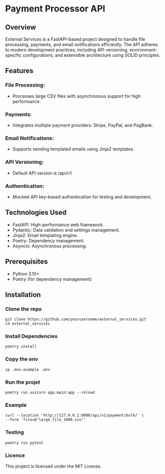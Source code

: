 # Payment Processor API

## Overview

External Services is a FastAPI-based project designed to handle file processing, payments, and email notifications efficiently. The API adheres to modern development practices, including API versioning, environment-specific configurations, and extensible architecture using SOLID principles.

## Features 
### File Processing:
- Processes large CSV files with asynchronous support for high performance.
### Payments:
- Integrates multiple payment providers: Stripe, PayPal, and PagBank.
### Email Notifications:
- Supports sending templated emails using Jinja2 templates.
### API Versioning:
- Default API version is /api/v1.
### Authentication:
- Mocked API key-based authentication for testing and development.

## Technologies Used
- FastAPI: High-performance web framework.
- Pydantic: Data validation and settings management.
- Jinja2: Email templating engine.
- Poetry: Dependency management.
- Asyncio: Asynchronous processing.

## Prerequisites
- Python 3.10+
- Poetry (for dependency management)

## Installation

### Clone the repo
```
git clone https://github.com/yourusername/external_services.git
cd external_services
```

### Install Dependencies
```poetry install```

### Copy the env
```
cp .env.example .env

```

### Run the projet
```
poetry run uvicorn app.main:app --reload
```

### Example
```
curl --location 'http://127.0.0.1:8000/api/v1/payment/bulk/' \
--form 'file=@"large_file_1000.csv"'
```

### Testing
```
poetry run pytest
```

### Licence
This project is licensed under the MIT License.
